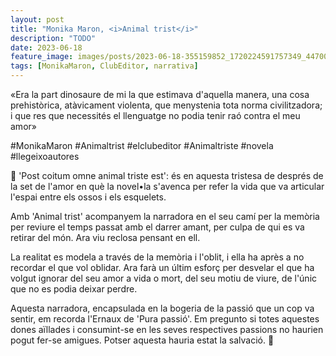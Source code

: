 ```yaml
---
layout: post
title: "Monika Maron, <i>Animal trist</i>"
description: "TODO"
date: 2023-06-18
feature_image: images/posts/2023-06-18-355159852_1720224591757349_4470042315544441243_n_17961016301600577.heic
tags: [MonikaMaron, ClubEditor, narrativa]
---
```


«Era la part dinosaure de mi la que estimava d'aquella manera, una cosa prehistòrica, atàvicament violenta, que menystenia tota norma civilitzadora; i que res que necessités el llenguatge no podia tenir raó contra el meu amor»
<!--more-->

#MonikaMaron #Animaltrist #elclubeditor #Animaltriste #novela #llegeixoautores

🦖 'Post coitum omne animal triste est': és en aquesta tristesa de després de la set de l'amor en què la novel•la s'avenca per refer la vida que va articular l'espai entre els ossos i els esquelets. 

Amb 'Animal trist' acompanyem la narradora en el seu camí per la memòria per reviure el temps passat amb el darrer amant, per culpa de qui es va retirar del món. Ara viu reclosa pensant en ell. 

La realitat es modela a través de la memòria i l'oblit, i ella ha après a no recordar el que vol oblidar. Ara farà un últim esforç per desvelar el que ha volgut ignorar del seu amor a vida o mort, del seu motiu de viure, de l'únic que no es podia deixar perdre.

Aquesta narradora, encapsulada en la bogeria de la passió que un cop va sentir, em recorda l'Ernaux de 'Pura passió'. Em pregunto si totes aquestes dones aïllades i consumint-se en les seves respectives passions no haurien pogut fer-se amigues. Potser aquesta hauria estat la salvació. 🦖
